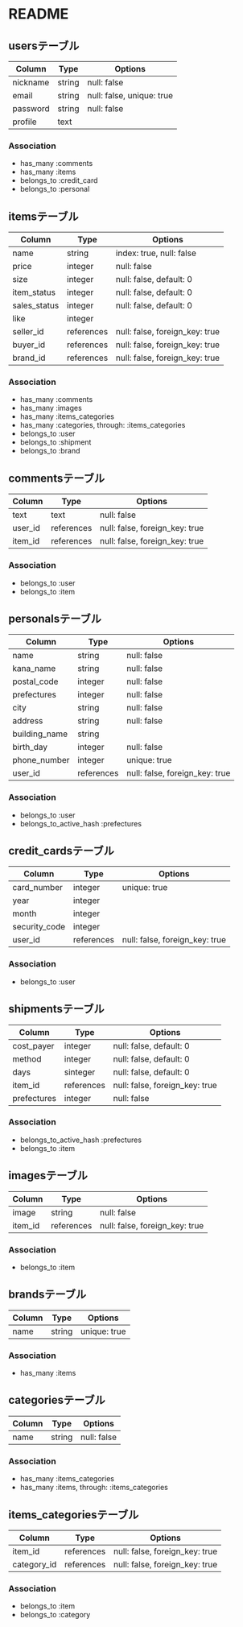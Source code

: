 # README

## usersテーブル
|Column|Type|Options|
|------|----|-------|
|nickname|string|null: false|
|email|string|null: false, unique: true|
|password|string|null: false|
|profile|text|

### Association
- has_many :comments
- has_many :items
- belongs_to :credit_card
- belongs_to :personal


## itemsテーブル
|Column|Type|Options|
|------|----|-------|
|name|string|index: true, null: false|
|price|integer|null: false|
|size|integer|null: false, default: 0|
|item_status|integer|null: false, default: 0|
|sales_status|integer|null: false, default: 0|
|like|integer|
|seller_id|references|null: false, foreign_key: true|
|buyer_id|references|null: false, foreign_key: true|
|brand_id|references|null: false, foreign_key: true|

### Association
- has_many :comments
- has_many :images
- has_many :items_categories
- has_many :categories, through: :items_categories
- belongs_to :user
- belongs_to :shipment
- belongs_to :brand



## commentsテーブル
|Column|Type|Options|
|------|----|-------|
|text|text|null: false|
|user_id|references|null: false, foreign_key: true|
|item_id|references|null: false, foreign_key: true|

### Association
- belongs_to :user
- belongs_to :item


## personalsテーブル
|Column|Type|Options|
|------|----|-------|
|name|string|null: false|
|kana_name|string|null: false|
|postal_code|integer|null: false|
|prefectures|integer|null: false|
|city|string|null: false|
|address|string|null: false|
|building_name|string|
|birth_day|integer|null: false|
|phone_number|integer|unique: true|
|user_id|references|null: false, foreign_key: true|

### Association
- belongs_to :user
- belongs_to_active_hash :prefectures


## credit_cardsテーブル
|Column|Type|Options|
|------|----|-------|
|card_number|integer|unique: true|
|year|integer|
|month|integer|
|security_code|integer|
|user_id|references|null: false, foreign_key: true|

### Association
- belongs_to :user


## shipmentsテーブル
|Column|Type|Options|
|------|----|-------|
|cost_payer|integer|null: false, default: 0|
|method|integer|null: false, default: 0|
|days|sinteger|null: false, default: 0|
|item_id|references|null: false, foreign_key: true|
|prefectures|integer|null: false|

### Association
- belongs_to_active_hash :prefectures
- belongs_to :item


## imagesテーブル
|Column|Type|Options|
|------|----|-------|
|image|string|null: false|
|item_id|references|null: false, foreign_key: true|

### Association
- belongs_to :item


## brandsテーブル
|Column|Type|Options|
|------|----|-------|
|name|string|unique: true|

### Association
- has_many :items


## categoriesテーブル
|Column|Type|Options|
|------|----|-------|
|name|string|null: false|

### Association
- has_many :items_categories
- has_many :items, through: :items_categories


## items_categoriesテーブル
|Column|Type|Options|
|------|----|-------|
|item_id|references|null: false, foreign_key: true|
|category_id|references|null: false, foreign_key: true|

### Association
- belongs_to :item
- belongs_to :category
